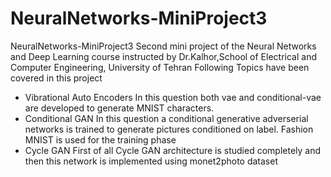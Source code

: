 # NeuralNetworks-MiniProject3
NeuralNetworks-MiniProject3
Second mini project of the Neural Networks and Deep Learning course instructed by Dr.Kalhor,School of Electrical and Computer Engineering, University of Tehran
Following Topics have been covered in this project
* Vibrational Auto Encoders 
  In this question both vae and conditional-vae are developed to generate MNIST characters.
* Conditional GAN
  In this question a conditional generative adverserial networks is trained to generate pictures conditioned on label. Fashion MNIST is used for the training phase 
 * Cycle GAN
  First of all Cycle GAN architecture is studied completely and then this network is implemented using monet2photo dataset 
